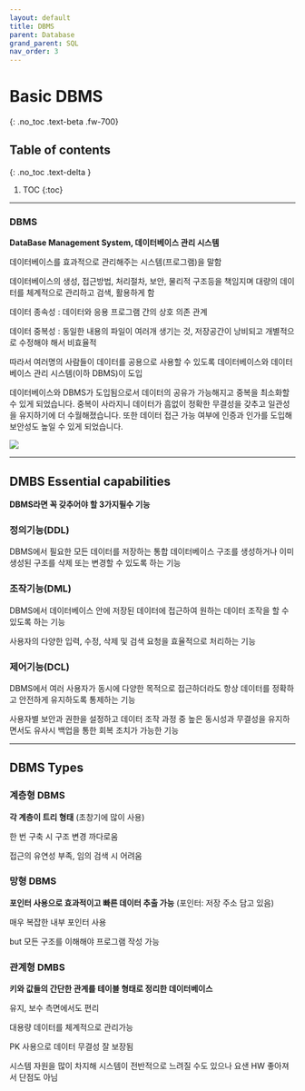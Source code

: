 ```yaml
---
layout: default
title: DBMS
parent: Database
grand_parent: SQL
nav_order: 3
---
```


# Basic DBMS 
{: .no_toc .text-beta .fw-700}

## Table of contents
{: .no_toc .text-delta }

1. TOC
{:toc}

---

### DBMS

**DataBase Management System, 데이터베이스 관리 시스템**

데이터베이스를 효과적으로 관리해주는 시스템(프로그램)을 말함

데이터베이스의 생성, 접근방법, 처리절차, 보안, 물리적 구조등을 책임지며 대량의 데이터를 체계적으로 관리하고 검색, 활용하게 함

데이터 종속성 : 데이터와 응용 프로그램 간의 상호 의존 관계

데이터 중복성 : 동일한 내용의 파일이 여러개 생기는 것, 저장공간이 낭비되고 개별적으로 수정해야 해서 비효율적

따라서 여러명의 사람들이 데이터를 공용으로 사용할 수 있도록 데이터베이스와 데이터베이스 관리 시스템(이하 DBMS)이 도입

데이터베이스와 DBMS가 도입됨으로서 데이터의 공유가 가능해지고 중복을 최소화할 수 있게 되었습니다. 중복이 사라지니 데이터가 흠없이 정확한 무결성을 갖추고 일관성을 유지하기에 더 수월해졌습니다. 또한 데이터 접근 가능 여부에 인증과 인가를 도입해 보안성도 높일 수 있게 되었습니다.

![](https://gekdev.github.io/docs/sql/database/example/dbsm_product.png)

---

## DMBS Essential capabilities

**DBMS라면 꼭 갖추어야 할 3가지필수 기능**

### 정의기능(DDL)

DBMS에서 필요한 모든 데이터를 저장하는 통합 데이터베이스 구조를 생성하거나 이미 생성된 구조를 삭제 또는 변경할 수 있도록 하는 기능

### 조작기능(DML)

DBMS에서 데이터베이스 안에 저장된 데이터에 접근하여 원하는 데이터 조작을 할 수 있도록 하는 기능

사용자의 다양한 입력, 수정, 삭제 및 검색 요청을 효율적으로 처리하는 기능

### 제어기능(DCL)

DBMS에서 여러 사용자가 동시에 다양한 목적으로 접근하더라도 항상 데이터를 정확하고 안전하게 유지하도록 통제하는 기능

사용자별 보안과 권한을 설정하고 데이터 조작 과정 중 높은 동시성과 무결성을 유지하면서도 유사시 백업을 통한 회복 조치가 가능한 기능

---

## DBMS Types

### 계층형 DBMS

**각 계층이 트리 형태** (초창기에 많이 사용)

한 번 구축 시 구조 변경 까다로움

접근의 유연성 부족, 임의 검색 시 어려움

### 망형 DBMS

**포인터 사용으로 효과적이고 빠른 데이터 추출 가능** (포인터: 저장 주소 담고 있음)

매우 복잡한 내부 포인터 사용

but 모든 구조를 이해해야 프로그램 작성 가능

### 관계형 DMBS

**키와 값들의 간단한 관계를 테이블 형태로 정리한 데이터베이스**

유지, 보수 측면에서도 편리

대용량 데이터를 체계적으로 관리가능

PK 사용으로 데이터 무결성 잘 보장됨

시스템 자원을 많이 차지해 시스템이 전반적으로 느려질 수도 있으나 요샌 HW 좋아져서 단점도 아님
